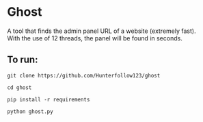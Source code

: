 # Ghost
A tool that finds the admin panel URL of a website (extremely fast).  
With the use of 12 threads, the panel will be found in seconds.
## To run:
```git clone https://github.com/Hunterfollow123/ghost```

```cd ghost```

```pip install -r requirements```

```python ghost.py```

